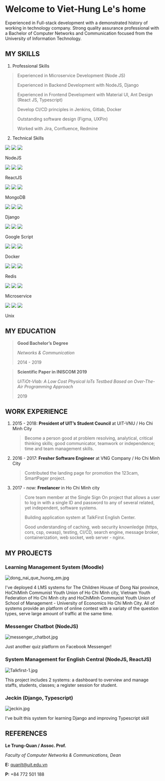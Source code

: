 
# Welcome to Viet-Hung Le's home

Experienced in Full-stack development with a demonstrated history of working in technology company. Strong quality assurance professional with a Bachelor of Computer Networks and Communication focused from the University of Information Technology.

## MY SKILLS

1. Professional Skills

> Experienced in Microservice Development (Node JS)
>
> Experienced in Backend Development with NodeJS, Django
>
> Experienced in Frontend Development with Material UI, Ant Design (React JS, Typescript)
>
> Develop CI/CD principles in Jenkins, Gitlab, Docker
> 
> Outstanding software design (Figma, UXPin)
> 
> Worked with Jira, Confluence, Redmine

2. Technical Skills

<div class="grid grid-cols-3 gap-4">
   <div class="skill-item">
      <div class="skill-thumbnail flex justify-center items-center">
         <img src="/images/skill-border.png" class="skill-border absolute top-0 left-0">
         <img src="/images/nodejs.png" class="skill-name">
         <img src="/images/star-5.png" class="absolute skill-level">
      </div>
      <p class="skill-title">
         NodeJS
      </p>
   </div>
   <div class="skill-item">
      <div class="skill-thumbnail flex justify-center items-center">
         <img src="/images/skill-border.png" class="skill-border absolute top-0 left-0">
         <img src="/images/reactjs.png" class="skill-name">
         <img src="/images/star-5.png" class="absolute skill-level">
      </div>
      <p class="skill-title">
         ReactJS
      </p>
   </div>
   <div class="skill-item">
      <div class="skill-thumbnail flex justify-center items-center">
         <img src="/images/skill-border.png" class="skill-border absolute top-0 left-0">
         <img src="/images/mongodb.png" class="skill-name">
         <img src="/images/star-5.png" class="absolute skill-level">
      </div>
      <p class="skill-title">
         MongoDB
      </p>
   </div>
   <div class="skill-item">
      <div class="skill-thumbnail flex justify-center items-center">
         <img src="/images/skill-border.png" class="skill-border absolute top-0 left-0">
         <img src="/images/django.png" class="skill-name">
         <img src="/images/star-3.png" class="absolute skill-level">
      </div>
      <p class="skill-title">
         Django
      </p>
   </div>
   <div class="skill-item">
      <div class="skill-thumbnail flex justify-center items-center">
         <img src="/images/skill-border.png" class="skill-border absolute top-0 left-0">
         <img src="/images/google-apps-script.svg" class="skill-name">
         <img src="/images/star-4.png" class="absolute skill-level">
      </div>
      <p class="skill-title">
         Google Script
      </p>
   </div>
   <div class="skill-item">
      <div class="skill-thumbnail flex justify-center items-center">
         <img src="/images/skill-border.png" class="skill-border absolute top-0 left-0">
         <img src="/images/docker.png" class="skill-name">
         <img src="/images/star-4.png" class="absolute skill-level">
      </div>
      <p class="skill-title">
         Docker
      </p>
   </div>
   <div class="skill-item">
      <div class="skill-thumbnail flex justify-center items-center">
         <img src="/images/skill-border.png" class="skill-border absolute top-0 left-0">
         <img src="/images/redis.png" class="skill-name">
         <img src="/images/star-4.png" class="absolute skill-level">
      </div>
      <p class="skill-title">
         Redis
      </p>
   </div>
   <div class="skill-item">
      <div class="skill-thumbnail flex justify-center items-center">
         <img src="/images/skill-border.png" class="skill-border absolute top-0 left-0">
         <img src="/images/microservice.png" class="skill-name">
         <img src="/images/star-4.png" class="absolute skill-level">
      </div>
      <p class="skill-title">
         Microservice
      </p>
   </div>
   <div class="skill-item">
      <div class="skill-thumbnail flex justify-center items-center">
         <img src="/images/skill-border.png" class="skill-border absolute top-0 left-0">
         <img src="/images/unix.png" class="skill-name">
         <img src="/images/star-4.png" class="absolute skill-level">
      </div>
      <p class="skill-title">
         Unix
      </p>
   </div>
</div>

## MY EDUCATION

> __Good Bachelor’s Degree__
> 
> _Networks & Communication_
> 
> 2014 - 2019

> __Scientific Paper in INISCOM 2019__
> 
> _UiTiOt-Vlab: A Low Cost Physical IoTs Testbed Based on Over-The-Air Programming Approach_
> 
> 2019

## WORK EXPERIENCE

1. 2015 - 2018: __President of UIT’s Student Council__ at UIT-VNU  /  Ho Chi Minh City

   > Become a person good at problem resolving, analytical, critical thinking skills; good communicator, teamwork or independence; time and team management skills.

2. 2016 - 2017: __Fresher Software Engineer__ at VNG Company  /  Ho Chi Minh City

   > Contributed the landing page for promotion the 123cam, SmartPager project.

3. 2017 - now: __Freelancer__ in Ho Chi Minh city

   > Core team member at the Single Sign On project that allows a user to log in with a single ID and password to any of several related, yet independent, software systems.
   > 
   > Building application system at TalkFirst English Center.
   > 
   > Good understanding of caching, web security knownledge (https, cors, csp, owasp), testing, CI/CD, search engine, message broker, containerization, web socket, web server - nginx.

## MY PROJECTS

### Learning Management System (Moodle)

![dong_nai_que_huong_em.jpg](/images/dong_nai_que_huong_em.jpg)

I've deployed 4 LMS systems for The Children House of Dong Nai province, HoChiMinh Communist Youth Union of Ho Chi Minh city, Vietnam Youth Federation of Ho Chi Minh city and HoChiMinh Communist Youth Union of School of Management - University of Economics Ho Chi Minh City. All of systems provide an platform of online contest with a variaty of the question types, serve large amount of traffic at the same time.

### Messenger Chatbot (NodeJS)

![messenger_chatbot.jpg](/images/messenger_chatbot.jpg)

Just another quiz platform on Facebook Messenger!

### System Management for English Central (NodeJS, ReactJS)

![Talkfirst-1.jpg](/images/Talkfirst-1.jpg)

This project includes 2 systems: a dashboard to overview and manage staffs, students, classes; a register session for student.

### Jeckin (Django, Typescript)

![jeckin.jpg](/images/jeckin.jpg)

I've built this system for learning Django and improving Typescript skill

## REFERENCES

__Le Trung-Quan / Assoc. Prof.__

_Faculty of Computer Networks & Communications, Dean_

__E:__ quanlt@uit.edu.vn

__P:__ +84 772 501 188

